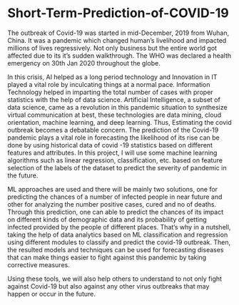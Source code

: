 # Short-Term-Prediction-of-COVID-19

The outbreak of Covid-19 was started in mid-December, 2019 from Wuhan, China. It was a pandemic which changed human’s livelihood and impacted millions of lives 
regressively. Not only business but the entire world got affected due to its it’s sudden walkthrough. The WHO was declared a health emergency on 30th Jan 2020 throughout 
the globe. 

In this crisis, AI helped as a long period technology and Innovation in IT played a vital role by inculcating things at a normal pace. Information Technology helped in 
imparting the total number of cases with proper statistics with the help of data science. Artificial Intelligence, a subset of data science, came as a revolution in this 
pandemic situation to synthesize virtual communication at best, these technologies are data mining, cloud orientation, machine learning, and deep learning. Thus, 
Estimating the covid outbreak becomes a debatable concern. The prediction of the Covid-19 pandemic plays a vital role in forecasting the likelihood of its rise can be 
done by using historical data of covid -19 statistics based on different features and attributes. In this project, I will use some machine learning algorithms such as 
linear regression, classification, etc. based on feature selection of the labels of the dataset to predict the severity of pandemic in the future. 

ML approaches are used and there will be mainly two solutions, one for predicting the chances of a number of infected people in near future and other for analyzing the 
number positive cases, cured and no of deaths. Through this prediction, one can able to predict the chances of its impact on different kinds of demographic data and its 
probability of getting infected provided by the people of different places. That’s why in a nutshell, taking the help of data analytics based on ML classification and 
regression using different modules to classify and predict the covid-19 outbreak. Then, the resulted models and techniques can be used for forecasting diseases that can 
make things easier to fight against this pandemic by taking corrective measures.

Using these tools, we will also help others to understand to not only fight against Covid-19 but also against any other virus outbreaks that may happen or occur in the 
future.

